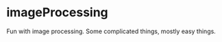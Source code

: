 imageProcessing
===============

Fun with image processing. Some complicated things, mostly easy things.

